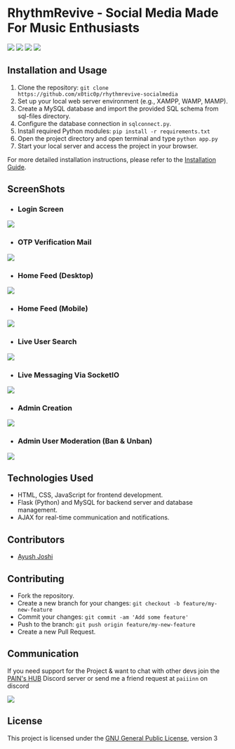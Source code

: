 # RhythmRevive - Social Media Made For Music Enthusiasts
![](https://img.shields.io/github/repo-size/x0tic0p/rhythmrevive-socialmedia)
![](https://img.shields.io/github/v/release/x0tic0p/rhythmrevive-socialmedia)
![](https://img.shields.io/github/forks/x0tic0p/rhythmrevive-socialmedia)
![](https://img.shields.io/github/stars/x0tic0p/rhythmrevive-socialmedia)


## Installation and Usage

1. Clone the repository: `git clone https://github.com/x0tic0p/rhythmrevive-socialmedia`
2. Set up your local web server environment (e.g., XAMPP, WAMP, MAMP).
3. Create a MySQL database and import the provided SQL schema from sql-files directory.
4. Configure the database connection in `sqlconnect.py`.
5. Install required Python modules: `pip install -r requirements.txt`
6. Open the project directory and open terminal and type `python app.py`
7. Start your local server and access the project in your browser.

For more detailed installation instructions, please refer to the [Installation Guide](installation.md).

## ScreenShots

- ### Login Screen
![](screenshots/UserLogin.png)

- ### OTP Verification Mail
![](screenshots/emailOTP.jpg)

- ### Home Feed (Desktop)
![](screenshots/Homepage.png)

- ### Home Feed (Mobile)
![](screenshots/mobilehomepage.png)

- ### Live User Search
![](screenshots/userSearch.png)

- ### Live Messaging Via SocketIO
![](screenshots/Messaging.png)

- ### Admin Creation
![](screenshots/adminCreate.png)

- ### Admin User Moderation (Ban & Unban)
![](screenshots/adminBan.png)

## Technologies Used

- HTML, CSS, JavaScript for frontend development.
- Flask (Python) and MySQL for backend server and database management.
- AJAX for real-time communication and notifications.



## Contributors

- [Ayush Joshi](https://github.com/Ayushx309)

## Contributing

- Fork the repository.
- Create a new branch for your changes: `git checkout -b feature/my-new-feature`
- Commit your changes: `git commit -am 'Add some feature'`
- Push to the branch: `git push origin feature/my-new-feature`
- Create a new Pull Request.

## Communication

If you need support for the Project &  want to chat with other devs join the [PAIN's HUB](https://discord.gg/painshub) Discord server or send me a friend request at `paiiinn` on discord

[![](https://discord.com/api/guilds/519527459620651011/embed.png)](https://discord.gg/painshub)


## License

This project is licensed under the [GNU General Public License](LICENSE), version 3
